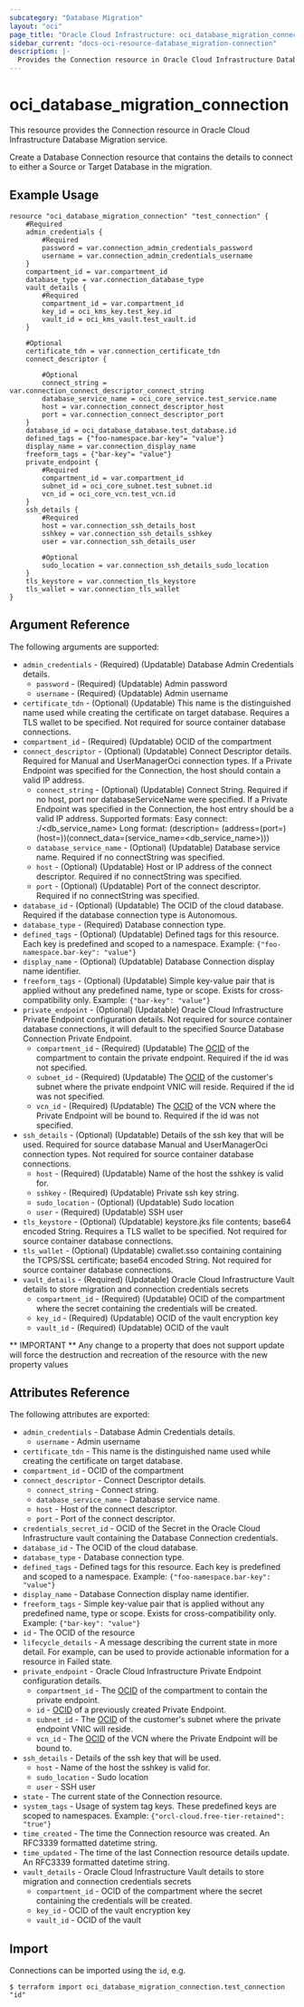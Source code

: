 ```yaml
---
subcategory: "Database Migration"
layout: "oci"
page_title: "Oracle Cloud Infrastructure: oci_database_migration_connection"
sidebar_current: "docs-oci-resource-database_migration-connection"
description: |-
  Provides the Connection resource in Oracle Cloud Infrastructure Database Migration service
---
```


# oci_database_migration_connection
This resource provides the Connection resource in Oracle Cloud Infrastructure Database Migration service.

Create a Database Connection resource that contains the details to connect to either a Source or Target Database
in the migration.


## Example Usage

```hcl
resource "oci_database_migration_connection" "test_connection" {
	#Required
	admin_credentials {
		#Required
		password = var.connection_admin_credentials_password
		username = var.connection_admin_credentials_username
	}
	compartment_id = var.compartment_id
	database_type = var.connection_database_type
	vault_details {
		#Required
		compartment_id = var.compartment_id
		key_id = oci_kms_key.test_key.id
		vault_id = oci_kms_vault.test_vault.id
	}

	#Optional
	certificate_tdn = var.connection_certificate_tdn
	connect_descriptor {

		#Optional
		connect_string = var.connection_connect_descriptor_connect_string
		database_service_name = oci_core_service.test_service.name
		host = var.connection_connect_descriptor_host
		port = var.connection_connect_descriptor_port
	}
	database_id = oci_database_database.test_database.id
	defined_tags = {"foo-namespace.bar-key"= "value"}
	display_name = var.connection_display_name
	freeform_tags = {"bar-key"= "value"}
	private_endpoint {
		#Required
		compartment_id = var.compartment_id
		subnet_id = oci_core_subnet.test_subnet.id
		vcn_id = oci_core_vcn.test_vcn.id
	}
	ssh_details {
		#Required
		host = var.connection_ssh_details_host
		sshkey = var.connection_ssh_details_sshkey
		user = var.connection_ssh_details_user

		#Optional
		sudo_location = var.connection_ssh_details_sudo_location
	}
	tls_keystore = var.connection_tls_keystore
	tls_wallet = var.connection_tls_wallet
}
```

## Argument Reference

The following arguments are supported:

* `admin_credentials` - (Required) (Updatable) Database Admin Credentials details. 
	* `password` - (Required) (Updatable) Admin password 
	* `username` - (Required) (Updatable) Admin username 
* `certificate_tdn` - (Optional) (Updatable) This name is the distinguished name used while creating the certificate on target database. Requires a TLS wallet to be specified. Not required for source container database connections. 
* `compartment_id` - (Required) (Updatable) OCID of the compartment 
* `connect_descriptor` - (Optional) (Updatable) Connect Descriptor details. Required for Manual and UserManagerOci connection types. If a Private Endpoint was specified for the Connection, the host should contain a valid IP address. 
	* `connect_string` - (Optional) (Updatable) Connect String. Required if no host, port nor databaseServiceName were specified. If a Private Endpoint was specified in the Connection, the host entry should be a valid IP address. Supported formats: Easy connect: <host>:<port>/<db_service_name> Long format: (description= (address=(port=<port>)(host=<host>))(connect_data=(service_name=<db_service_name>))) 
	* `database_service_name` - (Optional) (Updatable) Database service name. Required if no connectString was specified. 
	* `host` - (Optional) (Updatable) Host or IP address of the connect descriptor. Required if no connectString was specified. 
	* `port` - (Optional) (Updatable) Port of the connect descriptor. Required if no connectString was specified. 
* `database_id` - (Optional) (Updatable) The OCID of the cloud database. Required if the database connection type is Autonomous. 
* `database_type` - (Required) Database connection type. 
* `defined_tags` - (Optional) (Updatable) Defined tags for this resource. Each key is predefined and scoped to a namespace. Example: `{"foo-namespace.bar-key": "value"}` 
* `display_name` - (Optional) (Updatable) Database Connection display name identifier. 
* `freeform_tags` - (Optional) (Updatable) Simple key-value pair that is applied without any predefined name, type or scope. Exists for cross-compatibility only. Example: `{"bar-key": "value"}` 
* `private_endpoint` - (Optional) (Updatable) Oracle Cloud Infrastructure Private Endpoint configuration details. Not required for source container database connections, it will default to the specified Source Database Connection Private Endpoint. 
	* `compartment_id` - (Required) (Updatable) The [OCID](https://docs.cloud.oracle.com/iaas/Content/General/Concepts/identifiers.htm) of the compartment to contain the private endpoint. Required if the id was not specified. 
	* `subnet_id` - (Required) (Updatable) The [OCID](https://docs.cloud.oracle.com/iaas/Content/General/Concepts/identifiers.htm) of the customer's subnet where the private endpoint VNIC will reside.  Required if the id was not specified. 
	* `vcn_id` - (Required) (Updatable) The [OCID](https://docs.cloud.oracle.com/iaas/Content/General/Concepts/identifiers.htm) of the VCN where the Private Endpoint will be bound to. Required if the id was not specified. 
* `ssh_details` - (Optional) (Updatable) Details of the ssh key that will be used. Required for source database Manual and UserManagerOci connection types. Not required for source container database connections. 
	* `host` - (Required) (Updatable) Name of the host the sshkey is valid for. 
	* `sshkey` - (Required) (Updatable) Private ssh key string. 
	* `sudo_location` - (Optional) (Updatable) Sudo location 
	* `user` - (Required) (Updatable) SSH user 
* `tls_keystore` - (Optional) (Updatable) keystore.jks file contents; base64 encoded String. Requires a TLS wallet to be specified. Not required for source container database connections. 
* `tls_wallet` - (Optional) (Updatable) cwallet.sso containing containing the TCPS/SSL certificate; base64 encoded String. Not required for source container database connections. 
* `vault_details` - (Required) (Updatable) Oracle Cloud Infrastructure Vault details to store migration and connection credentials secrets 
	* `compartment_id` - (Required) (Updatable) OCID of the compartment where the secret containing the credentials will be created. 
	* `key_id` - (Required) (Updatable) OCID of the vault encryption key 
	* `vault_id` - (Required) (Updatable) OCID of the vault 


** IMPORTANT **
Any change to a property that does not support update will force the destruction and recreation of the resource with the new property values

## Attributes Reference

The following attributes are exported:

* `admin_credentials` - Database Admin Credentials details. 
	* `username` - Admin username 
* `certificate_tdn` - This name is the distinguished name used while creating the certificate on target database. 
* `compartment_id` - OCID of the compartment 
* `connect_descriptor` - Connect Descriptor details. 
	* `connect_string` - Connect string. 
	* `database_service_name` - Database service name. 
	* `host` - Host of the connect descriptor. 
	* `port` - Port of the connect descriptor. 
* `credentials_secret_id` - OCID of the Secret in the Oracle Cloud Infrastructure vault containing the Database Connection credentials. 
* `database_id` - The OCID of the cloud database. 
* `database_type` - Database connection type. 
* `defined_tags` - Defined tags for this resource. Each key is predefined and scoped to a namespace. Example: `{"foo-namespace.bar-key": "value"}` 
* `display_name` - Database Connection display name identifier. 
* `freeform_tags` - Simple key-value pair that is applied without any predefined name, type or scope. Exists for cross-compatibility only. Example: `{"bar-key": "value"}` 
* `id` - The OCID of the resource 
* `lifecycle_details` - A message describing the current state in more detail. For example, can be used to provide actionable information for a resource in Failed state. 
* `private_endpoint` - Oracle Cloud Infrastructure Private Endpoint configuration details. 
	* `compartment_id` - The [OCID](https://docs.cloud.oracle.com/iaas/Content/General/Concepts/identifiers.htm) of the compartment to contain the private endpoint. 
	* `id` - [OCID](https://docs.cloud.oracle.com/iaas/Content/General/Concepts/identifiers.htm) of a previously created Private Endpoint. 
	* `subnet_id` - The [OCID](https://docs.cloud.oracle.com/iaas/Content/General/Concepts/identifiers.htm) of the customer's subnet where the private endpoint VNIC will reside. 
	* `vcn_id` - The [OCID](https://docs.cloud.oracle.com/iaas/Content/General/Concepts/identifiers.htm) of the VCN where the Private Endpoint will be bound to. 
* `ssh_details` - Details of the ssh key that will be used. 
	* `host` - Name of the host the sshkey is valid for. 
	* `sudo_location` - Sudo location 
	* `user` - SSH user 
* `state` - The current state of the Connection resource. 
* `system_tags` - Usage of system tag keys. These predefined keys are scoped to namespaces. Example: `{"orcl-cloud.free-tier-retained": "true"}` 
* `time_created` - The time the Connection resource was created. An RFC3339 formatted datetime string. 
* `time_updated` - The time of the last Connection resource details update. An RFC3339 formatted datetime string. 
* `vault_details` - Oracle Cloud Infrastructure Vault details to store migration and connection credentials secrets 
	* `compartment_id` - OCID of the compartment where the secret containing the credentials will be created. 
	* `key_id` - OCID of the vault encryption key 
	* `vault_id` - OCID of the vault 

## Import

Connections can be imported using the `id`, e.g.

```
$ terraform import oci_database_migration_connection.test_connection "id"
```

